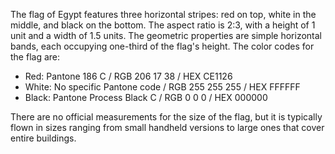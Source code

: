 The flag of Egypt features three horizontal stripes: red on top, white in the middle, and black on the bottom. The aspect ratio is 2:3, with a height of 1 unit and a width of 1.5 units. The geometric properties are simple horizontal bands, each occupying one-third of the flag's height. The color codes for the flag are:

- Red: Pantone 186 C / RGB 206 17 38 / HEX CE1126
- White: No specific Pantone code / RGB 255 255 255 / HEX FFFFFF
- Black: Pantone Process Black C / RGB 0 0 0 / HEX 000000

There are no official measurements for the size of the flag, but it is typically flown in sizes ranging from small handheld versions to large ones that cover entire buildings.
